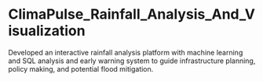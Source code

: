 # ClimaPulse_Rainfall_Analysis_And_Visualization
Developed an interactive rainfall analysis platform with machine learning and SQL analysis and early warning system to guide infrastructure planning, policy making, and potential flood mitigation.
